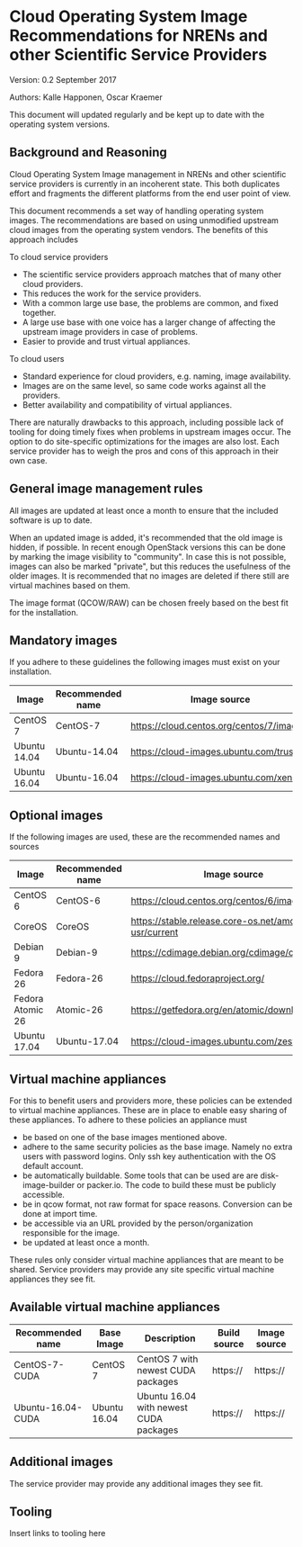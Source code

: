 # Cloud Operating System Image Recommendations for NRENs and other Scientific Service Providers

Version: 0.2 September 2017

Authors: Kalle Happonen, Oscar Kraemer

This document will updated regularly and be kept up to date with the operating system versions.

## Background and Reasoning

Cloud Operating System Image management in NRENs and other scientific service providers is currently in an incoherent state. This both duplicates effort and fragments the different platforms from the end user point of view.

This document recommends a set way of handling operating system images. The recommendations are based on using unmodified upstream cloud images from the operating system vendors. The benefits of this approach includes

To cloud service providers

 * The scientific service providers approach matches that of many other cloud providers.
 * This reduces the work for the service providers.
 * With a common large use base, the problems are common, and fixed together.
 * A large use base with one voice has a larger change of affecting the upstream image providers in case of problems.
 * Easier to provide and trust virtual appliances.

To cloud users

 * Standard experience for cloud providers, e.g. naming, image availability.
 * Images are on the same level, so same code works against all the providers.
 * Better availability and compatibility of virtual appliances.

There are naturally drawbacks to this approach, including possible lack of tooling for doing timely fixes when problems in upstream images occur. The option to do site-specific optimizations for the images are also lost. Each service provider has to weigh the pros and cons of this approach in their own case.

## General image management rules

All images are updated at least once a month to ensure that the included software is up to date.

When an updated image is added, it's recommended that the old image is hidden, if possible. In recent enough OpenStack versions this can be done by marking the image visibility to "community". In case this is not possible, images can also be marked "private", but this reduces the usefulness of the older images. It is recommended that no images are deleted if there still are virtual machines based on them.

The image format (QCOW/RAW) can be chosen freely based on the best fit for the installation.

## Mandatory images
If you adhere to these guidelines the following images must exist on your installation.

Image | Recommended name | Image source
--- | --- | ---
CentOS 7  | CentOS-7 | https://cloud.centos.org/centos/7/images/
Ubuntu 14.04 | Ubuntu-14.04 | https://cloud-images.ubuntu.com/trusty/
Ubuntu 16.04 | Ubuntu-16.04 | https://cloud-images.ubuntu.com/xenial/

## Optional images
If the following images are used, these are the recommended names and sources

Image | Recommended name | Image source
--- | --- | ---
CentOS 6 | CentOS-6 | https://cloud.centos.org/centos/6/images/
CoreOS | CoreOS | https://stable.release.core-os.net/amd64-usr/current
Debian 9 | Debian-9 | https://cdimage.debian.org/cdimage/openstack/
Fedora 26 | Fedora-26 | https://cloud.fedoraproject.org/
Fedora Atomic 26 | Atomic-26 | https://getfedora.org/en/atomic/download/
Ubuntu 17.04 | Ubuntu-17.04 | https://cloud-images.ubuntu.com/zesty/

## Virtual machine appliances
For this to benefit users and providers more, these policies can be extended to virtual machine appliances. These are in place to enable easy sharing of these appliances. To adhere to these policies an appliance must

 * be based on one of the base images mentioned above.
 * adhere to the same security policies as the base image. Namely no extra users with password logins. Only ssh key authentication with the OS default account.
 * be automatically buildable. Some tools that can be used are are disk-image-builder or packer.io. The code to build these must be publicly accessible.
 * be in qcow format, not raw format for space reasons. Conversion can be done at import time.
 * be accessible via an URL provided by the person/organization responsible for the image.
 * be updated at least once a month.

These rules only consider virtual machine appliances that are meant to be shared. Service providers may provide any site specific virtual machine appliances they see fit.

## Available virtual machine appliances
Recommended name | Base Image | Description | Build source | Image source
--- | --- | --- | --- | --- 
CentOS-7-CUDA | CentOS 7 | CentOS 7 with newest CUDA packages | https:// | https://
Ubuntu-16.04-CUDA | Ubuntu 16.04 | Ubuntu 16.04 with newest CUDA packages | https:// | https://

## Additional images
The service provider may provide any additional images they see fit.

## Tooling
Insert links to tooling here

